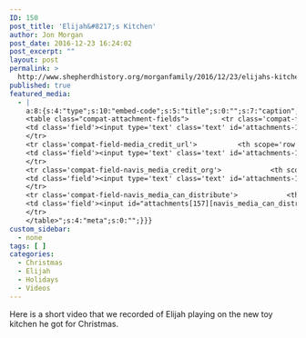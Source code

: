 ```yaml
---
ID: 150
post_title: 'Elijah&#8217;s Kitchen'
author: Jon Morgan
post_date: 2016-12-23 16:24:02
post_excerpt: ""
layout: post
permalink: >
  http://www.shepherdhistory.org/morganfamily/2016/12/23/elijahs-kitchen/
published: true
featured_media:
  - |
    a:8:{s:4:"type";s:10:"embed-code";s:5:"title";s:0:"";s:7:"caption";s:0:"";s:6:"credit";s:0:"";s:3:"url";s:0:"";s:5:"embed";s:122:"<iframe width="560" height="315" src="https://www.youtube.com/embed/VrD7njvmpo4" frameborder="0" allowfullscreen></iframe>";s:10:"attachment";s:3:"157";s:15:"attachment_data";a:33:{s:2:"id";i:157;s:5:"title";s:11:"ElisKitchen";s:8:"filename";s:17:"ElisKitchen-1.jpg";s:3:"url";s:96:"http://www.shepherdhistory.org/morganfamily/wp-content/uploads/sites/2/2016/12/ElisKitchen-1.jpg";s:4:"link";s:85:"http://www.shepherdhistory.org/morganfamily/2016/12/23/elijahs-kitchen/eliskitchen-2/";s:3:"alt";s:0:"";s:6:"author";s:1:"1";s:11:"description";s:0:"";s:7:"caption";s:0:"";s:4:"name";s:13:"eliskitchen-2";s:6:"status";s:7:"inherit";s:10:"uploadedTo";i:150;s:4:"date";i:1482514783000;s:8:"modified";i:1482514783000;s:9:"menuOrder";i:0;s:4:"mime";s:10:"image/jpeg";s:4:"type";s:5:"image";s:7:"subtype";s:4:"jpeg";s:4:"icon";s:80:"http://www.shepherdhistory.org/morganfamily/wp-includes/images/media/default.png";s:13:"dateFormatted";s:17:"December 23, 2016";s:6:"nonces";a:3:{s:6:"update";s:10:"c5ef6b4533";s:6:"delete";s:10:"f03d19290c";s:4:"edit";s:10:"e9b249c7da";}s:8:"editLink";s:82:"http://www.shepherdhistory.org/morganfamily/wp-admin/post.php?post=157&action=edit";s:4:"meta";b:0;s:10:"authorName";s:10:"Jon Morgan";s:14:"uploadedToLink";s:82:"http://www.shepherdhistory.org/morganfamily/wp-admin/post.php?post=150&action=edit";s:15:"uploadedToTitle";s:16:"Elijah's Kitchen";s:15:"filesizeInBytes";i:63304;s:21:"filesizeHumanReadable";s:5:"62 KB";s:6:"height";i:720;s:5:"width";i:960;s:11:"orientation";s:9:"landscape";s:5:"sizes";a:4:{s:9:"thumbnail";a:4:{s:6:"height";i:140;s:5:"width";i:140;s:3:"url";s:104:"http://www.shepherdhistory.org/morganfamily/wp-content/uploads/sites/2/2016/12/ElisKitchen-1-140x140.jpg";s:11:"orientation";s:9:"landscape";}s:6:"medium";a:4:{s:6:"height";i:252;s:5:"width";i:336;s:3:"url";s:104:"http://www.shepherdhistory.org/morganfamily/wp-content/uploads/sites/2/2016/12/ElisKitchen-1-336x252.jpg";s:11:"orientation";s:9:"landscape";}s:5:"large";a:4:{s:6:"height";i:578;s:5:"width";i:771;s:3:"url";s:104:"http://www.shepherdhistory.org/morganfamily/wp-content/uploads/sites/2/2016/12/ElisKitchen-1-771x578.jpg";s:11:"orientation";s:9:"landscape";}s:4:"full";a:4:{s:3:"url";s:96:"http://www.shepherdhistory.org/morganfamily/wp-content/uploads/sites/2/2016/12/ElisKitchen-1.jpg";s:6:"height";i:720;s:5:"width";i:960;s:11:"orientation";s:9:"landscape";}}s:6:"compat";a:2:{s:4:"item";s:1710:"<input type="hidden" name="attachments[157][menu_order]" value="0" /><p class="media-types media-types-required-info">Required fields are marked <span class="required">*</span></p>
    <table class="compat-attachment-fields">		<tr class='compat-field-media_credit'>			<th scope='row' class='label'><label for='attachments-157-media_credit'><span class='alignleft'>Credit</span><br class='clear' /></label></th>
    <td class='field'><input type='text' class='text' id='attachments-157-media_credit' name='attachments[157][media_credit]' value=''  /></td>
    </tr>
    <tr class='compat-field-media_credit_url'>			<th scope='row' class='label'><label for='attachments-157-media_credit_url'><span class='alignleft'>Credit URL</span><br class='clear' /></label></th>
    <td class='field'><input type='text' class='text' id='attachments-157-media_credit_url' name='attachments[157][media_credit_url]' value=''  /></td>
    </tr>
    <tr class='compat-field-navis_media_credit_org'>			<th scope='row' class='label'><label for='attachments-157-navis_media_credit_org'><span class='alignleft'>Organization</span><br class='clear' /></label></th>
    <td class='field'><input type='text' class='text' id='attachments-157-navis_media_credit_org' name='attachments[157][navis_media_credit_org]' value=''  /></td>
    </tr>
    <tr class='compat-field-navis_media_can_distribute'>			<th scope='row' class='label'><label for='attachments-157-navis_media_can_distribute'><span class='alignleft'>Can<br />distribute?</span><br class='clear' /></label></th>
    <td class='field'><input id="attachments[157][navis_media_can_distribute]" name="attachments[157][navis_media_can_distribute]" type="checkbox" value="1"  /></td>
    </tr>
    </table>";s:4:"meta";s:0:"";}}}
custom_sidebar:
  - none
tags: [ ]
categories:
  - Christmas
  - Elijah
  - Holidays
  - Videos
---
```

Here is a short video that we recorded of Elijah playing on the new toy kitchen he got for Christmas.